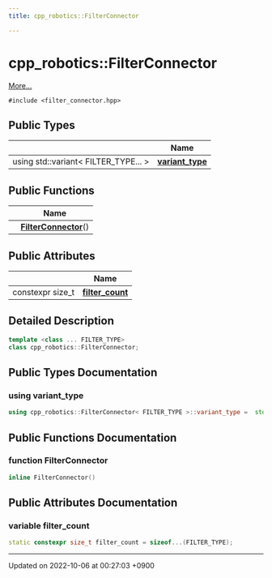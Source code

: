 ```yaml
---
title: cpp_robotics::FilterConnector

---
```


# cpp_robotics::FilterConnector



 [More...](#detailed-description)


`#include <filter_connector.hpp>`

## Public Types

|                | Name           |
| -------------- | -------------- |
| using std::variant< FILTER_TYPE... > | **[variant_type](/cpp_robotics/doxybook/Classes/classcpp__robotics_1_1FilterConnector/#using-variant-type)**  |

## Public Functions

|                | Name           |
| -------------- | -------------- |
| | **[FilterConnector](/cpp_robotics/doxybook/Classes/classcpp__robotics_1_1FilterConnector/#function-filterconnector)**() |

## Public Attributes

|                | Name           |
| -------------- | -------------- |
| constexpr size_t | **[filter_count](/cpp_robotics/doxybook/Classes/classcpp__robotics_1_1FilterConnector/#variable-filter-count)**  |

## Detailed Description

```cpp
template <class ... FILTER_TYPE>
class cpp_robotics::FilterConnector;
```

## Public Types Documentation

### using variant_type

```cpp
using cpp_robotics::FilterConnector< FILTER_TYPE >::variant_type =  std::variant<FILTER_TYPE...>;
```


## Public Functions Documentation

### function FilterConnector

```cpp
inline FilterConnector()
```


## Public Attributes Documentation

### variable filter_count

```cpp
static constexpr size_t filter_count = sizeof...(FILTER_TYPE);
```


-------------------------------

Updated on 2022-10-06 at 00:27:03 +0900